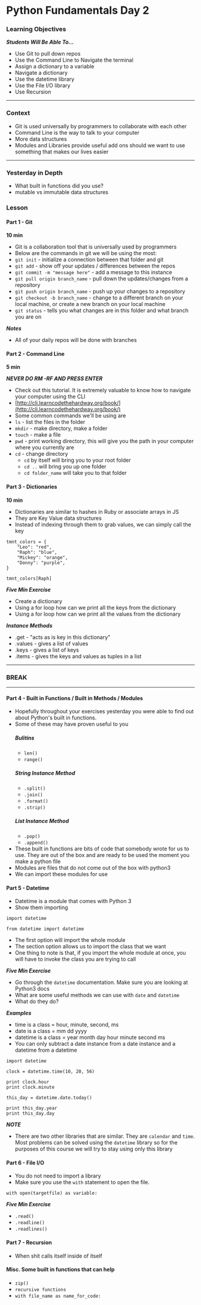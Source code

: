 # Python Fundamentals Day 2

### Learning Objectives

***Students Will Be Able To...***

* Use Git to pull down repos
* Use the Command Line to Navigate the terminal
* Assign a dictionary to a variable
* Navigate a dictionary
* Use the datetime library
* Use the File I/O library
* Use Recursion

---
### Context

* Git is used universally by programmers to collaborate with each other
* Command Line is the way to talk to your computer
* More data structures
* Modules and Libraries provide useful add ons should we want to use something that makes our lives easier

---
### Yesterday in Depth

* What built in functions did you use?
* mutable vs immutable data structures 

### Lesson

#### Part 1 - Git
**10 min**

* Git is a collaboration tool that is universally used by programmers
* Below are the commands in git we will be using the most:
* `git init` - initialize a connection between that folder and git
* `git add` - show off your updates / differences between the repos
* `git commit -m "message here"` - add a message to this instance
* `git pull origin branch_name` - pull down the updates/changes from a repository
* `git push origin branch_name` - push up your changes to a repository
* `git checkout -b branch_name` - change to a different branch on your local machine, or create a new branch on your local machine
* `git status` - tells you what changes are in this folder and what branch you are on

***Notes***

* All of your daily repos will be done with branches

#### Part 2 - Command Line
**5 min**

***NEVER DO RM -RF AND PRESS ENTER***

* Check out this tutorial. It is extremely valuable to know how to navigate your computer using the CLI
* [http://cli.learncodethehardway.org/book/](http://cli.learncodethehardway.org/book/)
* Some common commands we'll be using are 
* `ls` - list the files in the folder
* `mkdir` - make directory, make a folder
* `touch` - make a file
* `pwd` - print working directory, this will give you the path in your computer where you currently are
* `cd` - change directory
	* `cd` by itself will bring you to your root folder
	* `cd ..` will bring you up one folder
	* `cd folder_name` will take you to that folder

#### Part 3 - Dictionaries 
**10 min**

* Dictionaries are similar to hashes in Ruby or associate arrays in JS
* They are Key Value data structures
* Instead of indexing through them to grab values, we can simply call the key

```
tmnt_colors = {
	"Leo": "red",
	"Raph": "blue",
	"Mickey": "orange",
	"Donny": "purple",
}

tmnt_colors[Raph]
```

***Five Min Exercise***

* Create a dictionary
* Using a for loop how can we print all the keys from the dictionary
* Using a for loop how can we print all the values from the dictionary

***Instance Methods***

* .get - "acts as is key in this dictionary"
* .values - gives a list of values
* .keys - gives a list of keys
* .items - gives the keys and values as tuples in a list

---
### BREAK
---

#### Part 4 - Built in Functions / Built in Methods / Modules

* Hopefully throughout your exercises yesterday you were able to find out about Python's built in functions. 
* Some of these may have proven useful to you
	##### Bulitins
	* `len()`
	* `range()`
	##### String Instance Method 
	* `.split()`
	* `.join()`
	* `.format()`
	* `.strip()`
	##### List Instance Method 
	* `.pop()`
	* `.append()`
* These built in functions are bits of code that somebody wrote for us to use. They are out of the box and are ready to be used the moment you make a python file
* Modules are files that do not come out of the box with python3
* We can import these modules for use

#### Part 5 - Datetime

* Datetime is a module that comes with Python 3
* Show them importing

```
import datetime

from datetime import datetime
```
* The first option will import the whole module
* The section option allows us to import the class that we want
* One thing to note is that, if you import the whole module at once, you will have to invoke the class you are trying to call

***Five Min Exercise***

* Go through the `datetime` documentation. Make sure you are looking at Python3 docs
* What are some useful methods we can use with `date` and `datetime`
* What do they do?

***Examples***

* time is a class = hour, minute, second, ms
* date is a class = mm dd yyyy
* datetime is a class = year month day hour minute second ms
* You can only subtract a date instance from a date instance and a datetime from a datetime

```
import datetime

clock = datetime.time(10, 20, 56)

print clock.hour 
print clock.minute

this_day = datetime.date.today()

print this_day.year
print this_day.day
```

***NOTE***

* There are two other libraries that are similar. They are `calendar` and `time`. Most problems can be solved using the `datetime` library so for the purposes of this course we will try to stay using only this library

#### Part 6 - File I/O

* You do not need to import a library
* Make sure you use the `with` statement to open the file. 

```
with open(targetfile) as variable:
```

***Five Min Exercise***

* `.read()`
* `.readline()`
* `.readlines()`

#### Part 7 - Recursion

* When shit calls itself inside of itself


#### Misc. Some built in functions that can help

* `zip()`
* `recursive functions`
* `with file_name as name_for_code:`



